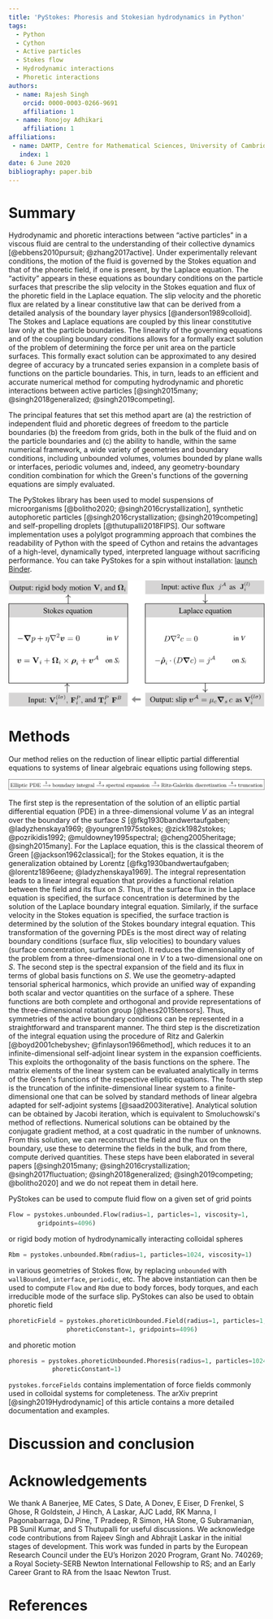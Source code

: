 ```yaml
---
title: 'PyStokes: Phoresis and Stokesian hydrodynamics in Python'
tags:
  - Python
  - Cython
  - Active particles
  - Stokes flow
  - Hydrodynamic interactions
  - Phoretic interactions
authors:
  - name: Rajesh Singh
    orcid: 0000-0003-0266-9691
    affiliation: 1
  - name: Ronojoy Adhikari
    affiliation: 1
affiliations:
 - name: DAMTP, Centre for Mathematical Sciences, University of Cambridge, Wilberforce Road, Cambridge CB3 0WA, UK
   index: 1
date: 6 June 2020
bibliography: paper.bib
---
```


# Summary

Hydrodynamic and phoretic interactions between “active particles” in a viscous fluid are central to the understanding of their collective dynamics [@ebbens2010pursuit; @zhang2017active]. 
Under experimentally relevant conditions, the motion of the fluid is governed by the Stokes equation and that of the phoretic field, if one is present, by the Laplace equation. 
The “activity” appears in these equations as boundary conditions on the particle surfaces that prescribe the slip velocity in the Stokes equation and flux of the phoretic field in the Laplace equation. 
The slip velocity and the phoretic flux are related by a linear constitutive law that can be derived from a detailed analysis of the boundary layer physics [@anderson1989colloid]. 
The Stokes and Laplace equations are coupled by this linear constitutive law only at the particle boundaries. 
The linearity of the governing equations and of the coupling boundary conditions allows for a formally exact solution of the problem of determining 
the force per unit area on the particle surfaces. This formally exact solution can be approximated to any desired degree of accuracy by a 
truncated series expansion in a complete basis of functions on the particle boundaries. This, in turn, leads to an efficient and accurate numerical 
method for computing hydrodynamic and phoretic interactions between active particles [@singh2015many; @singh2018generalized; @singh2019competing].

The principal features that set this method apart are (a) the restriction of independent fluid and phoretic degrees of freedom to the particle boundaries 
(b) the freedom from grids, both in the bulk of the fluid and on the particle boundaries and 
(c) the ability to handle, within the same numerical framework, a wide variety of geometries and boundary conditions, 
including unbounded volumes, volumes bounded by plane walls or interfaces, periodic volumes and, indeed, 
any geometry-boundary condition combination for which the Green's functions of the governing equations are simply evaluated.

The PyStokes library has been used to model suspensions of microorganisms [@bolitho2020; @singh2016crystallization], 
synthetic autophoretic particles [@singh2016crystallization; @singh2019competing] and 
self-propelling droplets [@thutupalli2018FIPS].
Our software implementation uses a polylgot programming approach that combines the readability of Python with the speed of Cython and retains the advantages of a high-level, 
dynamically typed, interpreted language without sacrificing performance. You can take PyStokes for a spin without 
installation: [launch Binder](https://mybinder.org/v2/gh/rajeshrinet/pystokes/master?filepath=examples). 

![Library structure: input and output of the library and equations that determine the hydrodynamic and phoretic interactions between active particles in a three-dimensional domain $V$, how these “blocks” are coupled at the particle boundaries $S_{i}$. Particle indices are $i=1,\ldots,N$ and harmonic indices are $l=1,2,\ldots$ and $\sigma=s,a,t$. {fig:figS}](FigSchema.png)


# Methods

Our method relies on the reduction of linear elliptic partial differential equations to systems of linear algebraic equations using following steps.  

![Key mathematical steps underpinning the PyStokes codebase.\label{fig:example}](figure.png)

The first step is the representation of the solution of an elliptic partial differential equation (PDE) in a three-dimensional volume $V$ as an integral over the 
boundary of the surface $S$ [@fkg1930bandwertaufgaben; @ladyzhenskaya1969; @youngren1975stokes; @zick1982stokes; @pozrikidis1992; @muldowney1995spectral; @cheng2005heritage; @singh2015many]. 
For the Laplace equation, this is the classical theorem of Green [@jackson1962classical]; for the Stokes equation, it is the generalization obtained by 
Lorentz [@fkg1930bandwertaufgaben; @lorentz1896eene; @ladyzhenskaya1969]. The integral representation leads to a linear integral equation that provides a 
functional relation between the field and its flux on $S$. Thus, if the surface flux in the Laplace equation is specified, the surface concentration is determined 
by the solution of the Laplace boundary integral equation. Similarly, if the surface velocity in the Stokes equation is specified, the surface traction is determined 
by the solution of the Stokes boundary integral equation. This transformation of the governing PDEs is the most direct way of relating boundary conditions (surface flux, slip velocities) 
to boundary values (surface concentration, surface traction). It reduces the dimensionality of the problem from a three-dimensional one in $V$ to a two-dimensional one on $S$. 
The second step is the spectral expansion of the field and its flux in terms of global basis functions on $S$. We use the geometry-adapted tensorial spherical harmonics, 
which provide an unified way of expanding both scalar and vector quantities on the surface of a sphere. These functions are both complete and orthogonal and provide representations of 
the three-dimensional rotation group [@hess2015tensors]. Thus, symmetries of the active boundary conditions can be represented in a straightforward and transparent manner. 
The third step is the discretization of the integral equation using the procedure of Ritz and Galerkin [@boyd2001chebyshev; @finlayson1966method], which reduces it to an 
infinite-dimensional self-adjoint linear system in the expansion coefficients. This exploits the orthogonality of the basis functions on the sphere. The matrix elements of 
the linear system can be evaluated analytically in terms of the Green's functions of the respective elliptic equations. The fourth step is the truncation of the 
infinite-dimensional linear system to a finite-dimensional one that can be solved by standard methods of linear algebra adapted for self-adjoint systems [@saad2003iterative]. 
Analytical solution can be obtained by Jacobi iteration, which is equivalent to Smoluchowski's method of reflections. Numerical solutions can be obtained by the conjugate 
gradient method, at a cost quadratic in the number of unknowns. From this solution, we can reconstruct the field and the flux on the boundary, use these to determine the 
fields in the bulk, and from there, compute derived quantities. These steps have been elaborated in several 
papers [@singh2015many; @singh2016crystallization; @singh2017fluctuation; @singh2018generalized; @singh2019competing; @bolitho2020] and we do not repeat them in detail here. 




PyStokes can be used to compute fluid flow on a given set of grid points 
```python
Flow = pystokes.unbounded.Flow(radius=1, particles=1, viscosity=1, 
        gridpoints=4096) 
```
or rigid body motion of hydrodynamically interacting colloidal spheres
```python
Rbm = pystokes.unbounded.Rbm(radius=1, particles=1024, viscosity=1) 
```
in various geometries of Stokes flow, by replacing `unbounded` with `wallBounded`, `interface`, `periodic`, etc. The above instantiation can then be used to compute `Flow` and `Rbm` due to body forces, body torques, and each irreducible mode of the surface slip.  PyStokes can also be used to obtain phoretic field 
```python
phoreticField = pystokes.phoreticUnbounded.Field(radius=1, particles=1, 
                phoreticConstant=1, gridpoints=4096)
```
and phoretic motion
```python
phoresis = pystokes.phoreticUnbounded.Phoresis(radius=1, particles=1024, 
            phoreticConstant=1)
```
`pystokes.forceFields` contains implementation of force fields commonly used in colloidal systems for completeness. The arXiv preprint [@singh2019Hydrodynamic] of this article contains a more detailed documentation and examples.


# Discussion and conclusion

# Acknowledgements

We thank A Banerjee, ME Cates, S Date, A Donev, E Eiser, D Frenkel, S Ghose, R
Goldstein, J Hinch, A Laskar, AJC Ladd, RK Manna, I Pagonabarraga, DJ Pine, T
Pradeep, R Simon, HA Stone, G Subramanian, PB Sunil Kumar, and S Thutupalli 
for useful discussions. 
We acknowledge code contributions from Rajeev Singh and Abhrajit Laskar in the initial stages of development. 
This work was funded in parts by the European Research Council under the EU’s Horizon 2020 Program, Grant No. 740269; 
a Royal Society-SERB Newton International Fellowship to RS; and an Early Career Grant to RA from the Isaac Newton Trust.

# References
